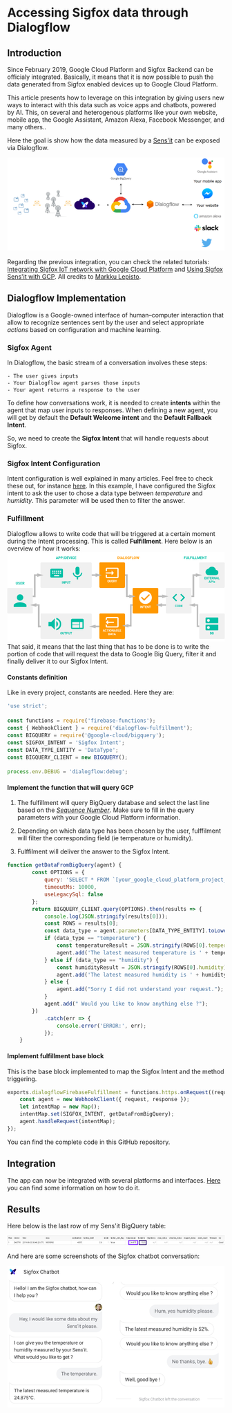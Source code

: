 # Accessing Sigfox data through Dialogflow

## Introduction

Since February 2019, Google Cloud Platform and Sigfox Backend can be officialy integrated. Basically, it means that it is now possible to push the data generated from Sigfox enabled devices up to Google Cloud Platform. 

This article presents how to leverage on this integration by giving users new ways to interact with this data such as voice apps and chatbots, powered by AI. This, on several and heterogenous platforms like your own website, mobile app, the Google Assistant, Amazon Alexa, Facebook Messenger, and many others..

Here the goal is show how the data measured by a [Sens'it](https://build.sigfox.com/sensit-for-developers) can be exposed via Dialogflow.

![Image](img/Google_Dialogflow_Scheme.png)

Regarding the previous integration, you can check the related tutorials: [Integrating Sigfox IoT network with Google Cloud Platform](https://cloud.google.com/community/tutorials/sigfox-gw) and [Using Sigfox Sens'it with GCP](https://cloud.google.com/community/tutorials/sigfox-sensit). All credits to
[Markku Lepisto](https://github.com/lepistom).

## Dialogflow Implementation

Dialogflow is a Google-owned interface of human–computer interaction that allow to recognize sentences sent by the user and select appropriate *actions* based on configuration and machine learning. 

### Sigfox Agent

In Dialogflow, the basic stream of a conversation involves these steps:

    - The user gives inputs
    - Your Dialogflow agent parses those inputs
    - Your agent returns a response to the user

To define how conversations work, it is needed to create **intents** within the agent that map user inputs to responses.
When defining a new agent, you will get by default the **Default Welcome intent** and the **Default Fallback Intent**.

So, we need to create the **Sigfox Intent** that will handle requests about Sigfox.

### Sigfox Intent Configuration

Intent configuration is well explained in many articles. Feel free to check these out, for instance [here](https://medium.com/swlh/chapter-8-how-to-build-a-google-home-app-with-dialogflow-environment-setup-3547993e99a4).
In this example, I have configured the Sigfox intent to ask the user to chose a data type between *temperature* and *humidity*. This parameter will be used then to filter the answer.

### Fulfillment

Dialogflow allows to write code that will be triggered at a certain moment during the Intent processing. This is called **Fulfillment**. Here below is an overview of how it works:
![Image](img/dialogflow_agent.png)
That said, it means that the last thing that has to be done is to write the portion of code that will request the data to Google Big Query, filter it and finally deliver it to our Sigfox Intent.

#### Constants definition

Like in every project, constants are needed. Here they are:

```javascript
'use strict';

const functions = require('firebase-functions');
const { WebhookClient } = require('dialogflow-fulfillment');
const BIGQUERY = require('@google-cloud/bigquery');
const SIGFOX_INTENT = 'Sigfox Intent';
const DATA_TYPE_ENTITY = 'DataType';
const BIGQUERY_CLIENT = new BIGQUERY();

process.env.DEBUG = 'dialogflow:debug';
```

#### Implement the function that will query GCP

1. The fulfillment will query BigQuery database and select the last line based on the [*Sequence Number*](https://support.sigfox.com/docs/sequence-number:-general-knowledge).
Make sure to fill in the query parameters with your Google Cloud Platform information.

2. Depending on which data type has been chosen by the user, fulffilment will filter the corresponding field (ie temperature or humidity).

3. Fulffilment will deliver the answer to the Sigfox Intent.

```javascript
function getDataFromBigQuery(agent) {
        const OPTIONS = {
            query: 'SELECT * FROM `[your_google_cloud_platform_project_name].[your_pubsub_topic_name].[your_table_name]` ORDER BY seqNumber DESC LIMIT 1',
            timeoutMs: 10000,
            useLegacySql: false
        };
        return BIGQUERY_CLIENT.query(OPTIONS).then(results => {
            console.log(JSON.stringify(results[0]));
            const ROWS = results[0];
            const data_type = agent.parameters[DATA_TYPE_ENTITY].toLowerCase();
            if (data_type == "temperature") {
                const temperatureResult = JSON.stringify(ROWS[0].temperature);
                agent.add('The latest measured temperature is ' + temperatureResult + '°C.');
            } else if (data_type == "humidity") {
                const humidityResult = JSON.stringify(ROWS[0].humidity);
                agent.add('The latest measured humidity is ' + humidityResult + '%.');
            } else {
                agent.add("Sorry I did not understand your request.");
            }
          	agent.add(" Would you like to know anything else ?");
        })
            .catch(err => {
                console.error('ERROR:', err);
            });
    }
```

#### Implement fulfillment base block

This is the base block implemented to map the Sigfox Intent and the method triggering.  

```javascript
exports.dialogflowFirebaseFulfillment = functions.https.onRequest((request, response) => {
    const agent = new WebhookClient({ request, response });
    let intentMap = new Map();
    intentMap.set(SIGFOX_INTENT, getDataFromBigQuery);
    agent.handleRequest(intentMap);
});
```

You can find the complete code in this GitHub repository.

## Integration 

The app can now be integrated with several platforms and interfaces. [Here](https://medium.com/heptagon/chapter-12-how-to-build-a-google-home-app-with-dialogflow-app-deployment-9596bd74d9ad) you can find some information on how to do it. 

## Results

Here below is the last row of my Sens'it BigQuery table:

![Image](img/GoogleBigQueryData.PNG)

And here are some screenshots of the Sigfox chatbot conversation:

![SigfoxChatbotTemperature](img/SigfoxChatbotConversation.PNG) 
